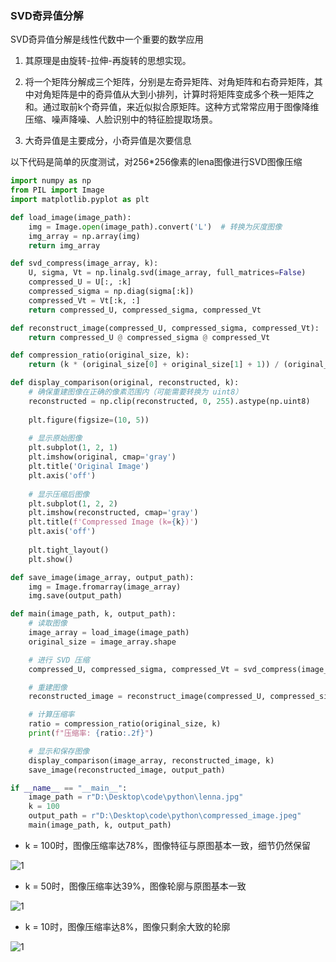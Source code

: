 ### SVD奇异值分解

SVD奇异值分解是线性代数中一个重要的数学应用

1. 其原理是由旋转-拉伸-再旋转的思想实现。

2. 将一个矩阵分解成三个矩阵，分别是左奇异矩阵、对角矩阵和右奇异矩阵，其中对角矩阵是中的奇异值从大到小排列，计算时将矩阵变成多个秩一矩阵之和。通过取前k个奇异值，来近似拟合原矩阵。这种方式常常应用于图像降维压缩、噪声降噪、人脸识别中的特征脸提取场景。

3. 大奇异值是主要成分，小奇异值是次要信息

以下代码是简单的灰度测试，对256*256像素的lena图像进行SVD图像压缩
``` python
import numpy as np
from PIL import Image
import matplotlib.pyplot as plt

def load_image(image_path):
    img = Image.open(image_path).convert('L')  # 转换为灰度图像
    img_array = np.array(img)
    return img_array

def svd_compress(image_array, k):
    U, sigma, Vt = np.linalg.svd(image_array, full_matrices=False)
    compressed_U = U[:, :k]
    compressed_sigma = np.diag(sigma[:k])
    compressed_Vt = Vt[:k, :]
    return compressed_U, compressed_sigma, compressed_Vt

def reconstruct_image(compressed_U, compressed_sigma, compressed_Vt):
    return compressed_U @ compressed_sigma @ compressed_Vt

def compression_ratio(original_size, k):
    return (k * (original_size[0] + original_size[1] + 1)) / (original_size[0] * original_size[1])

def display_comparison(original, reconstructed, k):
    # 确保重建图像在正确的像素范围内（可能需要转换为 uint8）
    reconstructed = np.clip(reconstructed, 0, 255).astype(np.uint8)
    
    plt.figure(figsize=(10, 5))
    
    # 显示原始图像
    plt.subplot(1, 2, 1)
    plt.imshow(original, cmap='gray')
    plt.title('Original Image')
    plt.axis('off')
    
    # 显示压缩后图像
    plt.subplot(1, 2, 2)
    plt.imshow(reconstructed, cmap='gray')
    plt.title(f'Compressed Image (k={k})')
    plt.axis('off')
    
    plt.tight_layout()
    plt.show()

def save_image(image_array, output_path):
    img = Image.fromarray(image_array)
    img.save(output_path)

def main(image_path, k, output_path):
    # 读取图像
    image_array = load_image(image_path)
    original_size = image_array.shape

    # 进行 SVD 压缩
    compressed_U, compressed_sigma, compressed_Vt = svd_compress(image_array, k)

    # 重建图像
    reconstructed_image = reconstruct_image(compressed_U, compressed_sigma, compressed_Vt)

    # 计算压缩率
    ratio = compression_ratio(original_size, k)
    print(f"压缩率: {ratio:.2f}")

    # 显示和保存图像
    display_comparison(image_array, reconstructed_image, k)
    save_image(reconstructed_image, output_path)

if __name__ == "__main__":
    image_path = r"D:\Desktop\code\python\lenna.jpg"
    k = 100
    output_path = r"D:\Desktop\code\python\compressed_image.jpeg"
    main(image_path, k, output_path)
```

* k = 100时，图像压缩率达78%，图像特征与原图基本一致，细节仍然保留

![1](https://ltq525.github.io/site/Math/images/SVD分解k100.png)

* k = 50时，图像压缩率达39%，图像轮廓与原图基本一致

![1](https://ltq525.github.io/site/Math/images/SVD分解k50.png)

* k = 10时，图像压缩率达8%，图像只剩余大致的轮廓

![1](https://ltq525.github.io/site/Math/images/SVD分解k10.png)